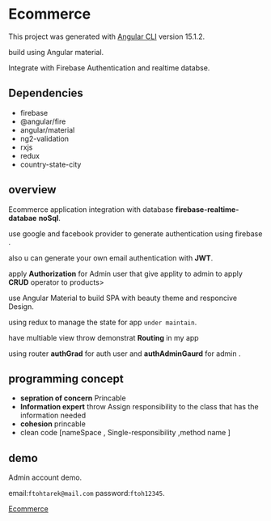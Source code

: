 # Ecommerce

This project was generated with [Angular CLI](https://github.com/angular/angular-cli) version 15.1.2.

build using Angular material.

Integrate with Firebase Authentication and realtime databse.

## Dependencies
- firebase
- @angular/fire
- angular/material
- ng2-validation
- rxjs
- redux
- country-state-city
## overview 
>
Ecommerce application integration with database **firebase-realtime-databae** **noSql**.
>
use google and facebook provider to generate authentication using firebase .
>
also u can generate your own email authentication with **JWT**.
>
apply **Authorization** for Admin user that give applity to admin to apply **CRUD** operator to products>
>
use Angular Material to build SPA with beauty theme and responcive Design.
>
using redux to manage the state for app ```under maintain```.
>
have multiable view throw demonstrat **Routing** in my app
>
using router **authGrad** for auth user and **authAdminGaurd** for admin .

## programming concept
* **sepration of concern** Princable 
*  **Information expert** throw Assign responsibility to the class that has the information needed
*  **cohesion** princable
* clean code [nameSpace , Single-responsibility ,method name ]

## demo
Admin account  demo.

email:```ftohtarek@mail.com```
password:```ftoh12345```.

[Ecommerce](https://angular15-ecommerce-app.web.app/)

